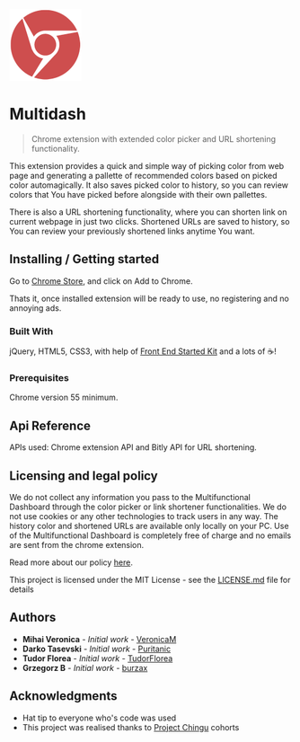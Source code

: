 ![Logo of the project](./app/icons/icon128.png)

# Multidash

> Chrome extension with extended color picker and URL shortening functionality.

This extension provides a quick and simple way of picking color from web page and generating a pallette of recommended colors based on picked color automagically. It also saves picked color to history, so you can review colors that You have picked before alongside with their own pallettes.

There is also a URL shortening functionality, where you can shorten link on current webpage in just two clicks. Shortened URLs are saved to history, so You can review your previously shortened links anytime You want.

## Installing / Getting started

Go to [Chrome Store](	http://bit.ly/2wBTrLY), and click on Add to Chrome.

Thats it, once installed extension will be ready to use, no registering and no annoying ads.

### Built With

jQuery, HTML5, CSS3, with help of [Front End Started Kit](https://github.com/Puritanic/Frontend-Starter-Kit) and a lots of :coffee:!

### Prerequisites

Chrome version 55 minimum.

## Api Reference

APIs used: Chrome extension API and Bitly API for URL shortening.

## Licensing and legal policy

We do not collect any information you pass to the Multifunctional Dashboard through the color picker or link shortener functionalities. We do not use cookies or any other technologies to track users in any way. The history color and shortened URLs are available only locally on your PC. Use of the Multifunctional Dashboard is completely free of charge and no emails are sent from the chrome extension. 

Read more about our policy [here](https://turtlesteam17.github.io/multifunctional-dashboard/).

This project is licensed under the MIT License - see the [LICENSE.md](LICENSE.md) file for details

## Authors

* **Mihai Veronica** - *Initial work* - [VeronicaM](https://github.com/VeronicaM)
* **Darko Tasevski** - *Initial work* - [Puritanic](https://github.com/Puritanic)
* **Tudor Florea** - *Initial work* - [TudorFlorea](https://github.com/TudorFlorea)
* **Grzegorz B** - *Initial work* - [burzax](https://github.com/burzax)

## Acknowledgments

* Hat tip to everyone who's code was used
* This project was realised thanks to [Project Chingu](https://github.com/Chingu-cohorts) cohorts
